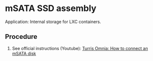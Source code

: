# mSATA SSD assembly

Application: Internal storage for LXC containers.

## Procedure

1. See official instructions (Youtube): [Turris Omnia: How to connect an mSATA disk][1]


<!-- REFERENCES -->

[1]:https://www.youtube.com/watch?v=71_M2N3ga7s
